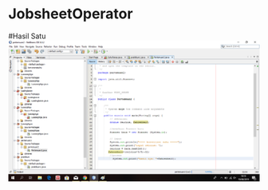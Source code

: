# JobsheetOperator
#Hasil Satu
![alt text](https://github.com/Lukaserwindo69/JobsheetOperator/blob/master/Screenshot%20(1).png "hasil satu")
